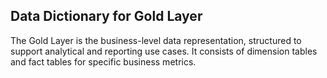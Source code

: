 ## Data Dictionary for Gold Layer 

The Gold Layer is the business-level data representation, structured to support analytical and reporting use cases. It consists of dimension
tables and fact tables for specific business metrics.
